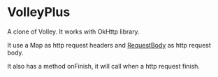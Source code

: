 VolleyPlus
==========

A clone of Volley. It works with OkHttp library.

It use a Map as http request headers and <a href="https://github.com/square/okhttp/wiki/Recipes" target="_blank">RequestBody</a> as http request body.

It also has a method onFinish, it will call when a http request finish.
